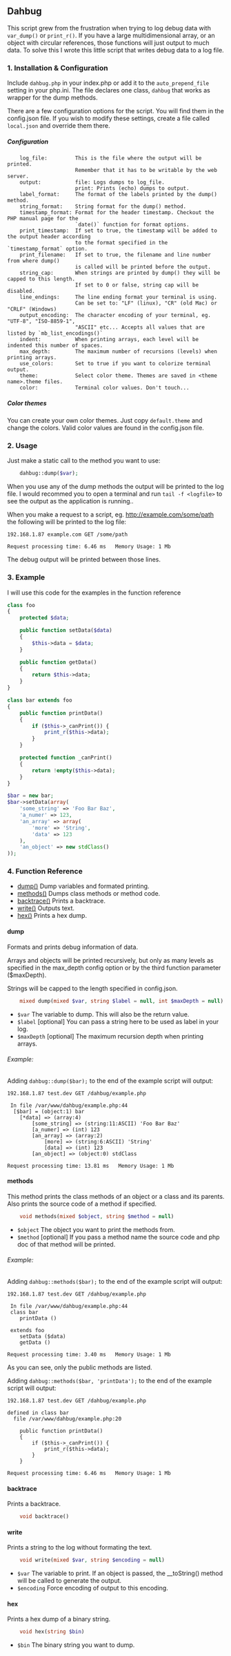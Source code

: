 ## Dahbug
This script grew from the frustration when trying to log debug data with `var_dump()` or `print_r()`. If you have a large multidimensional array, or an object with circular references, those functions will just output to much data.
To solve this I wrote this little script that writes debug data to a log file.

### 1. Installation & Configuration
Include `dahbug.php` in your index.php or add it to the `auto_prepend_file` setting in your php.ini. The file declares one class, `dahbug` that works as wrapper for the dump methods.

There are a few configuration options for the script. You will find them in the config.json file. 
If you wish to modify these settings, create a file called `local.json` and override them there.

##### Configuration

```
    log_file:         This is the file where the output will be printed. 
                      Remember that it has to be writable by the web server.
    output:           file: Logs dumps to log_file.
                      print: Prints (echo) dumps to output.
    label_format:     The format of the labels printed by the dump() method.
    string_format:    String format for the dump() method.
    timestamp_format: Format for the header timestamp. Checkout the PHP manual page for the
                      `date()` function for format options.
    print_timestamp:  If set to true, the timestamp will be added to the output header according
                      to the format specified in the `timestamp_format` option.
    print_filename:   If set to true, the filename and line number from where dump()
                      is called will be printed before the output.
    string_cap:       When strings are printed by dump() they will be capped to this length.
                      If set to 0 or false, string cap will be disabled.
    line_endings:     The line ending format your terminal is using.
                      Can be set to: "LF" (linux), "CR" (old Mac) or "CRLF" (Windows)
    output_encoding:  The character encoding of your terminal, eg. "UTF-8", "ISO-8859-1",
                      "ASCII" etc... Accepts all values that are listed by `mb_list_encodings()`
    indent:           When printing arrays, each level will be indented this number of spaces.
    max_depth:        The maximum number of recursions (levels) when printing arrays.
    use_colors:       Set to true if you want to colorize terminal output.
    theme:            Select color theme. Themes are saved in <theme name>.theme files.
    color:            Terminal color values. Don't touch...
```

##### Color themes
You can create your own color themes. Just copy `default.theme` and change the colors.
Valid color values are found in the config.json file.

### 2. Usage
Just make a static call to the method you want to use:

```php
    dahbug::dump($var);
```

When you use any of the dump methods the output will be printed to the log file.
I would recommed you to open a terminal and run `tail -f <logfile>` to see the output as the application is running..

When you make a request to a script, eg. http://example.com/some/path the following will be printed to the log file:

```
192.168.1.87 example.com GET /some/path

Request processing time: 6.46 ms   Memory Usage: 1 Mb
```

The debug output will be printed between those lines.

### 3. Example

I will use this code for the examples in the function reference

```php
class foo
{
    protected $data;

    public function setData($data)
    {
        $this->data = $data;
    }

    public function getData()
    {
        return $this->data;
    }
}

class bar extends foo
{
    public function printData()
    {
        if ($this->_canPrint()) {
            print_r($this->data);
        }
    }

    protected function _canPrint()
    {
        return !empty($this->data);
    }
}

$bar = new bar;
$bar->setData(array(
    'some_string' => 'Foo Bar Baz',
    'a_numer' => 123,
    'an_array' => array(
        'more' => 'String',
        'data' => 123
    ),
    'an_object' => new stdClass()
));
```

### 4. Function Reference
* [dump()](#dump) Dump variables and formated printing.
* [methods()](#methods) Dumps class methods or method code.
* [backtrace()](#backtrace) Prints a backtrace.
* [write()](#write) Outputs text.
* [hex()](#hex) Prints a hex dump.

#### dump
Formats and prints debug information of data. 

Arrays and objects will be printed recursively, but only as many levels as specified in the max_depth config option or by the third function parameter ($maxDepth).

Strings will be capped to the length specified in config.json.

```php
    mixed dump(mixed $var, string $label = null, int $maxDepth = null)
```
* `$var` The variable to dump. This will also be the return value.
* `$label` [optional] You can pass a string here to be used as label in your log.
* `$maxDepth` [optional] The maximum recursion depth when printing arrays.

###### Example:
Adding `dahbug::dump($bar);` to the end of the example script will output:

```
192.168.1.87 test.dev GET /dahbug/example.php

 In file /var/www/dahbug/example.php:44
  [$bar] = (object:1) bar
    [*data] => (array:4) 
        [some_string] => (string:11:ASCII) 'Foo Bar Baz'
        [a_numer] => (int) 123
        [an_array] => (array:2) 
            [more] => (string:6:ASCII) 'String'
            [data] => (int) 123
        [an_object] => (object:0) stdClass

Request processing time: 13.81 ms   Memory Usage: 1 Mb

```

#### methods
This method prints the class methods of an object or a class and its parents. Also prints the source code of a method if specified.

```php
    void methods(mixed $object, string $method = null)
```
* `$object` The object you want to print the methods from.
* `$method` [optional] If you pass a method name the source code and php doc of that method will be printed.

###### Example:
Adding `dahbug::methods($bar);` to the end of the example script will output:

```
192.168.1.87 test.dev GET /dahbug/example.php

 In file /var/www/dahbug/example.php:44
 class bar
    printData ()

 extends foo
    setData ($data)
    getData ()

Request processing time: 3.40 ms   Memory Usage: 1 Mb

```
As you can see, only the public methods are listed.

Adding `dahbug::methods($bar, 'printData');` to the end of the example script will output:

```
192.168.1.87 test.dev GET /dahbug/example.php

defined in class bar
  file /var/www/dahbug/example.php:20

    public function printData()
    {
        if ($this->_canPrint()) {
            print_r($this->data);
        }
    }

Request processing time: 6.46 ms   Memory Usage: 1 Mb

```

#### backtrace
Prints a backtrace.

```php
    void backtrace()
```

#### write
Prints a string to the log without formating the text.

```php
    void write(mixed $var, string $encoding = null)
```
* `$var` The variable to print. If an object is passed, the __toString() method will be called to generate the output.
* `$encoding` Force encoding of output to this encoding.

#### hex
Prints a hex dump of a binary string.

```php
    void hex(string $bin)
```
* `$bin` The binary string you want to dump.

